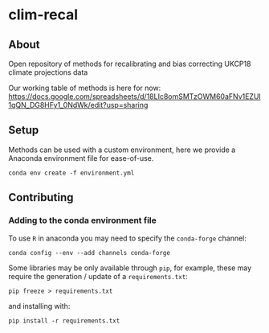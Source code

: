 # clim-recal

## About
Open repository of methods for recalibrating and bias correcting UKCP18 climate projections data

Our working table of methods is here for now: https://docs.google.com/spreadsheets/d/18LIc8omSMTzOWM60aFNv1EZUl1qQN_DG8HFy1_0NdWk/edit?usp=sharing 

## Setup 
Methods can be used with a custom environment, here we provide a Anaconda
environment file for ease-of-use. 
```
conda env create -f environment.yml
```

## Contributing 

### Adding to the conda environment file 

To use `R` in anaconda you may need to specify the `conda-forge` channel:

```
conda config --env --add channels conda-forge
```



Some libraries may be only available through `pip`, for example, these may
require the generation / update of a `requirements.txt`:

```
pip freeze > requirements.txt
```

and installing with:

```
pip install -r requirements.txt
```

